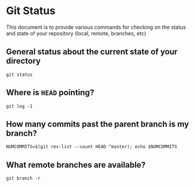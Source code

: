 # Git Status

This document is to provide various commands for checking on the status and state of your repository (local, remote, branches, etc)

## General status about the current state of your directory

`git status`

## Where is `HEAD` pointing?

`git log -1`

## How many commits past the parent branch is my branch?

`NUMCOMMITS=$(git rev-list --count HEAD ^master); echo $NUMCOMMITS`

## What remote branches are available?

`git branch -r`
